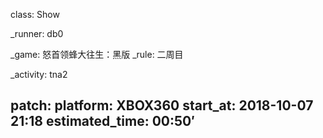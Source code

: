 class: Show

_runner: db0

_game: 怒首领蜂大往生：黑版
_rule: 二周目

_activity: tna2

patch:
platform: XBOX360
start_at: 2018-10-07 21:18
estimated_time: 00:50′
---
